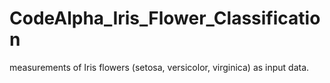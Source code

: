 # CodeAlpha_Iris_Flower_Classification
measurements of Iris flowers (setosa, versicolor, virginica) as input data.
